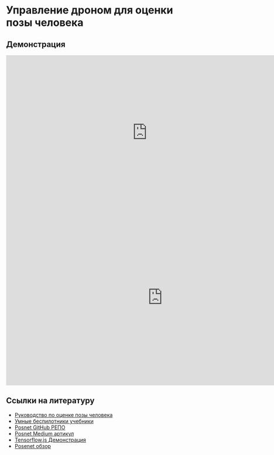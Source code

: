 # Управление дроном для оценки позы человека

## Демонстрация

<iframe width="770" height="421" src="https://www.youtube.com/embed/ucPONeHg2lk" frameborder="0" allow="accelerometer; autoplay; encrypted-media; gyroscope; picture-in-picture" allowfullscreen></iframe>

<iframe width="853" height="480" src="https://www.youtube.com/embed/EDcTtPLxzoU" frameborder="0" allow="accelerometer; autoplay; encrypted-media; gyroscope; picture-in-picture" allowfullscreen></iframe>

## Ссылки на литературу

- [Руководство по оценке позы человека](https://blog.nanonets.com/human-pose-estimation-2d-guide/)
- [Умные беспилотники учебники](https://clever.coex.tech/en/)
- [Posnet GitHub РЕПО](https://github.com/tensorflow/tfjs-models/tree/master/posenet)
- [Posnet Medium артикул](https://medium.com/tensorflow/real-time-human-pose-estimation-in-the-browser-with-tensorflow-js-7dd0bc881cd5)
- [Tensorflow.js Демонстрация](https://www.tensorflow.org/js/demos)
- [Posenet обзор](https://www.tensorflow.org/lite/models/pose_estimation/overview)

